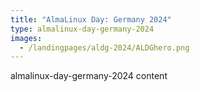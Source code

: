```yaml
---
title: "AlmaLinux Day: Germany 2024"
type: almalinux-day-germany-2024
images:
  - /landingpages/aldg-2024/ALDGhero.png
---
```


almalinux-day-germany-2024 content
